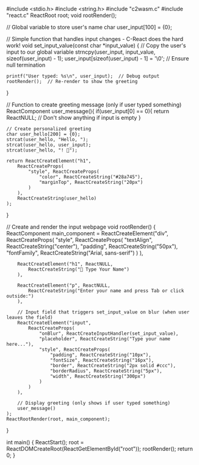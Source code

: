 #include <stdio.h>
#include <string.h>
#include "c2wasm.c"
#include "react.c"
ReactRoot root;
void rootRender();

// Global variable to store user's name
char user_input[100] = {0};

// Simple function that handles input changes - C-React does the hard work!
void set_input_value(const char *input_value) {
    // Copy the user's input to our global variable
    strncpy(user_input, input_value, sizeof(user_input) - 1);
    user_input[sizeof(user_input) - 1] = '\0';  // Ensure null termination

    printf("User typed: %s\n", user_input);  // Debug output
    rootRender();  // Re-render to show the greeting
}

// Function to create greeting message (only if user typed something)
ReactComponent user_message(){
    if(user_input[0] == 0){
        return ReactNULL;  // Don't show anything if input is empty
    }
    
    // Create personalized greeting
    char user_hello[200] = {0};
    strcat(user_hello, "Hello, ");
    strcat(user_hello, user_input);
    strcat(user_hello, "! 👋");
    
    return ReactCreateElement("h1",
        ReactCreateProps(
            "style", ReactCreateProps(
                "color", ReactCreateString("#28a745"),
                "marginTop", ReactCreateString("20px")
            )
        ),
        ReactCreateString(user_hello)
    );    
}

// Create and render the input webpage
void rootRender() {
    ReactComponent main_component = ReactCreateElement("div",
        ReactCreateProps(
            "style", ReactCreateProps(
                "textAlign", ReactCreateString("center"),
                "padding", ReactCreateString("50px"),
                "fontFamily", ReactCreateString("Arial, sans-serif")
            )
        ),

        ReactCreateElement("h1", ReactNULL,
            ReactCreateString("📝 Type Your Name")
        ),

        ReactCreateElement("p", ReactNULL,
            ReactCreateString("Enter your name and press Tab or click outside:")
        ),

        // Input field that triggers set_input_value on blur (when user leaves the field)
        ReactCreateElement("input",
            ReactCreateProps(
                "onBlur", ReactCreateInputHandler(set_input_value),
                "placeholder", ReactCreateString("Type your name here..."),
                "style", ReactCreateProps(
                    "padding", ReactCreateString("10px"),
                    "fontSize", ReactCreateString("16px"),
                    "border", ReactCreateString("2px solid #ccc"),
                    "borderRadius", ReactCreateString("5px"),
                    "width", ReactCreateString("300px")
                )
            )
        ),

        // Display greeting (only shows if user typed something)
        user_message()
    );
    ReactRootRender(root, main_component);
}

int main() {
    ReactStart();
    root = ReactDOMCreateRoot(ReactGetElementById("root"));
    rootRender();
    return 0;
}